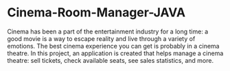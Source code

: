 # Cinema-Room-Manager-JAVA

Cinema has been a part of the entertainment industry for a long time: a good movie is a way to escape reality and live through a variety of emotions. The best cinema experience you can get is probably in a cinema theatre. In this project, an application is created that helps manage a cinema theatre: sell tickets, check available seats, see sales statistics, and more.
